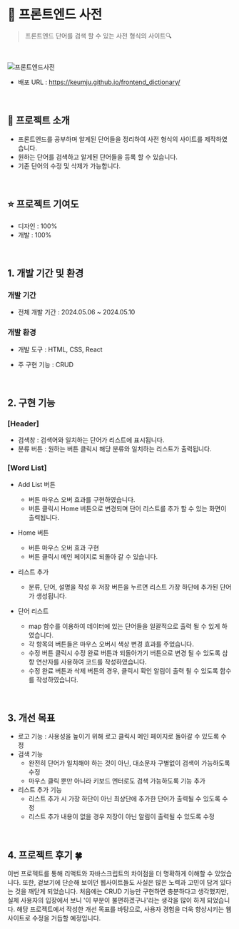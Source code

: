 # 📖 프론트엔드 사전 

> 프론트엔드 단어를 검색 할 수 있는 사전 형식의 사이트🔍

<br />

![프론트엔드사전](https://github.com/user-attachments/assets/50f605a0-fde8-4338-a424-8ade14fddcb5)

- 배포 URL : https://keumju.github.io/frontend_dictionary/

<br>

## 💭 프로젝트 소개

- 프론트엔드를 공부하며 알게된 단어들을 정리하여 사전 형식의 사이트를 제작하였습니다.
- 원하는 단어를 검색하고 알게된 단어들을 등록 할 수 있습니다.
- 기존 단어의 수정 및 삭제가 가능합니다.

<br>

## ⭐️ 프로젝트 기여도

- 디자인 : 100%
- 개발 : 100%

<br/>

## 1. 개발 기간 및 환경

### 개발 기간
- 전체 개발 기간 : 2024.05.06 ~ 2024.05.10

### 개발 환경
- 개발 도구 : HTML, CSS, React

- 주 구현 기능 : CRUD

<br>

## 2. 구현 기능

### [Header]
- 검색창 : 검색어와 일치하는 단어가 리스트에 표시됩니다.
- 분류 버튼 : 원하는 버튼 클릭시 해당 분류와 일치하는 리스트가 출력됩니다.

### [Word List]
- Add List 버튼
  - 버튼 마우스 오버 효과를 구현하였습니다.
  - 버튼 클릭시 Home 버튼으로 변경되며 단어 리스트를 추가 할 수 있는 화면이 출력됩니다.

- Home 버튼
  - 버튼 마우스 오버 효과 구현
  - 버튼 클릭시 메인 페이지로 되돌아 갈 수 있습니다.

- 리스트 추가
  - 분류, 단어, 설명을 작성 후 저장 버튼을 누르면 리스트 가장 하단에 추가된 단어가 생성됩니다.

- 단어 리스트
  - map 함수를 이용하여 데이터에 있는 단어들을 일괄적으로 출력 될 수 있게 하였습니다.
  - 각 항목의 버튼들은 마우스 오버시 색상 변경 효과를 주었습니다.
  - 수정 버튼 클릭시 수정 완료 버튼과 되돌아가기 버튼으로 변경 될 수 있도록 삼항 연산자를 사용하여 코드를 작성하였습니다.
  - 수정 완료 버튼과 삭제 버튼의 경우, 클릭시 확인 알림이 출력 될 수 있도록 함수를 작성하였습니다.

<br>

## 3. 개선 목표

- 로고 기능 : 사용성을 높이기 위해 로고 클릭시 메인 페이지로 돌아갈 수 있도록 수정
- 검색 기능
  - 완전히 단어가 일치해야 하는 것이 아닌, 대소문자 구별없이 검색이 가능하도록 수정
  - 마우스 클릭 뿐만 아니라 키보드 엔터로도 검색 가능하도록 기능 추가
- 리스트 추가 기능
  - 리스트 추가 시 가장 하단이 아닌 최상단에 추가한 단어가 출력될 수 있도록 수정
  - 리스트 추가 내용이 없을 경우 저장이 아닌 알림이 출력될 수 있도록 수정
    
<br>

## 4. 프로젝트 후기 🍀


이번 프로젝트를 통해 리액트와 자바스크립트의 차이점을 더 명확하게 이해할 수 있었습니다. 또한, 겉보기에 단순해 보이던 웹사이트들도 사실은 많은 노력과 고민이 담겨 있다는 것을 깨닫게 되었습니다. 처음에는 CRUD 기능만 구현하면 충분하다고 생각했지만, 실제 사용자의 입장에서 보니 '이 부분이 불편하겠구나'라는 생각을 많이 하게 되었습니다. 해당 프로젝트에서 작성한 개선 목표를 바탕으로, 사용자 경험을 더욱 향상시키는 웹사이트로 수정을 거듭할 예정입니다.
